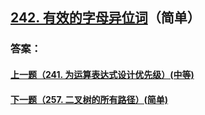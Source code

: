 ## [242. 有效的字母异位词](https://leetcode-cn.com/problems/valid-anagram/)（简单）





### 答案：



#### [上一题（241. 为运算表达式设计优先级）(中等)](https://github.com/sdwwld/leetCode/blob/master/src/main/java/com/wld/java/leetcode/leetCode0241.md)

#### [下一题（257. 二叉树的所有路径）(简单)](https://github.com/sdwwld/leetCode/blob/master/src/main/java/com/wld/java/leetcode/leetCode0257.md)